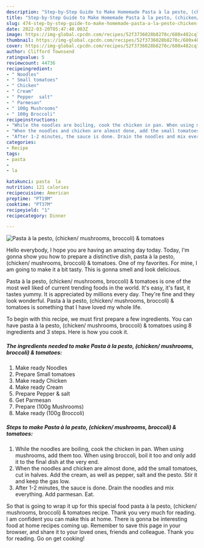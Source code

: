 ```yaml
---
description: "Step-by-Step Guide to Make Homemade Pasta à la pesto, (chicken/ mushrooms, broccoli) &amp;amp; tomatoes"
title: "Step-by-Step Guide to Make Homemade Pasta à la pesto, (chicken/ mushrooms, broccoli) &amp;amp; tomatoes"
slug: 474-step-by-step-guide-to-make-homemade-pasta-a-la-pesto-chicken-mushrooms-broccoli-and-amp-tomatoes
date: 2022-03-20T05:47:40.003Z
image: https://img-global.cpcdn.com/recipes/52f3736028b8270c/680x482cq70/pasta-a-la-pesto-chicken-mushrooms-broccoli-tomatoes-recipe-main-photo.jpg
thumbnail: https://img-global.cpcdn.com/recipes/52f3736028b8270c/680x482cq70/pasta-a-la-pesto-chicken-mushrooms-broccoli-tomatoes-recipe-main-photo.jpg
cover: https://img-global.cpcdn.com/recipes/52f3736028b8270c/680x482cq70/pasta-a-la-pesto-chicken-mushrooms-broccoli-tomatoes-recipe-main-photo.jpg
author: Clifford Townsend
ratingvalue: 5
reviewcount: 44736
recipeingredient:
- " Noodles"
- " Small tomatoes"
- " Chicken"
- " Cream"
- " Pepper  salt"
- " Parmesan"
- " 100g Mushrooms"
- " 100g Broccoli"
recipeinstructions:
- "While the noodles are boiling, cook the chicken in pan. When using mushrooms, add them too. When using broccoli, boil it too and only add it to the final dish at the very end."
- "When the noodles and chicken are almost done, add the small tomatoes, cut in halves. Add the cream, as well as pepper, salt and the pesto. Stir it and keep the gas low."
- "After 1-2 minutes, the sauce is done. Drain the noodles and mix everything. Add parmesan. Eat."
categories:
- Recipe
tags:
- pasta
- 
- la

katakunci: pasta  la 
nutrition: 121 calories
recipecuisine: American
preptime: "PT19M"
cooktime: "PT37M"
recipeyield: "1"
recipecategory: Dinner

---
```



![Pasta à la pesto, (chicken/ mushrooms, broccoli) &amp; tomatoes](https://img-global.cpcdn.com/recipes/52f3736028b8270c/680x482cq70/pasta-a-la-pesto-chicken-mushrooms-broccoli-tomatoes-recipe-main-photo.jpg)

Hello everybody, I hope you are having an amazing day today. Today, I'm gonna show you how to prepare a distinctive dish, pasta à la pesto, (chicken/ mushrooms, broccoli) &amp; tomatoes. One of my favorites. For mine, I am going to make it a bit tasty. This is gonna smell and look delicious.



Pasta à la pesto, (chicken/ mushrooms, broccoli) &amp; tomatoes is one of the most well liked of current trending foods in the world. It's easy, it's fast, it tastes yummy. It is appreciated by millions every day. They're fine and they look wonderful. Pasta à la pesto, (chicken/ mushrooms, broccoli) &amp; tomatoes is something that I have loved my whole life.


To begin with this recipe, we must first prepare a few ingredients. You can have pasta à la pesto, (chicken/ mushrooms, broccoli) &amp; tomatoes using 8 ingredients and 3 steps. Here is how you cook it.

<!--inarticleads1-->

##### The ingredients needed to make Pasta à la pesto, (chicken/ mushrooms, broccoli) &amp; tomatoes:

1. Make ready  Noodles
1. Prepare  Small tomatoes
1. Make ready  Chicken
1. Make ready  Cream
1. Prepare  Pepper &amp; salt
1. Get  Parmesan
1. Prepare  (100g Mushrooms)
1. Make ready  (100g Broccoli)




<!--inarticleads2-->

##### Steps to make Pasta à la pesto, (chicken/ mushrooms, broccoli) &amp; tomatoes:

1. While the noodles are boiling, cook the chicken in pan. When using mushrooms, add them too. When using broccoli, boil it too and only add it to the final dish at the very end.
1. When the noodles and chicken are almost done, add the small tomatoes, cut in halves. Add the cream, as well as pepper, salt and the pesto. Stir it and keep the gas low.
1. After 1-2 minutes, the sauce is done. Drain the noodles and mix everything. Add parmesan. Eat.




So that is going to wrap it up for this special food pasta à la pesto, (chicken/ mushrooms, broccoli) &amp; tomatoes recipe. Thank you very much for reading. I am confident you can make this at home. There is gonna be interesting food at home recipes coming up. Remember to save this page in your browser, and share it to your loved ones, friends and colleague. Thank you for reading. Go on get cooking!
